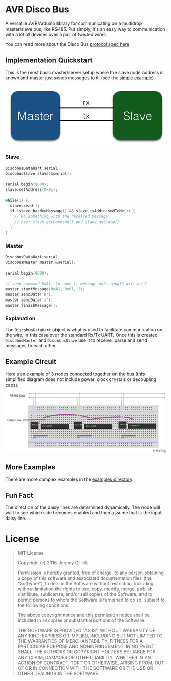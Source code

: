 # AVR Disco Bus

A versatile AVR/Arduino library for communicating on a multidrop master/slave bus, like RS485.
Put simply, it's an easy way to communication with a lot of devices over a pair of twisted wires.

You can read more about the Disco Bus [protocol spec here](https://github.com/jgillick/Disco-Bus-Protocol)

## Implementation Quickstart

This is the most basic master/server setup where the slave node address is known and master
just sends messages to it. (see the [simple example](examples/01_simple))

![Simple Demo](examples/diagrams/serial-simple.png?raw=true)

### Slave

```cpp
DiscobusDataUart serial;
DiscobusSlave slave(&serial);

serial.begin(9600);
slave.setAddress(0x01);

while(1) {
  slave.read();
  if (slave.hasNewMessage() && slave.isAddressedToMe()) {
    // Do something with the received message
    // See: slave.getCommand() and slave.getData()
  }
}
```

### Master

```c
DiscobusDataUart serial;
DiscobusMaster master(&serial);

serial.begin(9600);

// send command 0xA1, to node 1, message data length will be 2
master.startMessage(0xA1, 0x01, 2);
master.sendData('H');
master.sendData('i');
master.finishMessage();
```

### Explanation

The `DiscobusDataUart` object is what is used to facilitate communication on the wire,
in this case over the standard Rx/Tx UART. Once this is created, `DiscobusMaster` and
`DiscobusSlave` use it to receive, parse and send messages to each other.

## Example Circuit

Here's an example of 3 nodes connected together on the bus
(this simplified diagram does not include power, clock crystals or decoupling caps).

![Simple Circuit](./examples/diagrams/circuit_simple.png)

## More Examples

There are more complex examples in the [examples directory](/MultidropBusProtocol/examples/).

## Fun Fact
The direction of the daisy lines are determined dynamically. The node will wait
to see which side becomes enabled and then assume that is the input daisy line.


# License

> MIT License
>
> Copyright (c) 2016 Jeremy Gillick
>
> Permission is hereby granted, free of charge, to any person obtaining a copy
> of this software and associated documentation files (the "Software"), to deal
> in the Software without restriction, including without limitation the rights
> to use, copy, modify, merge, publish, distribute, sublicense, and/or sell
> copies of the Software, and to permit persons to whom the Software is
> furnished to do so, subject to the following conditions:
>
> The above copyright notice and this permission notice shall be included in all
> copies or substantial portions of the Software.
>
> THE SOFTWARE IS PROVIDED "AS IS", WITHOUT WARRANTY OF ANY KIND, EXPRESS OR
> IMPLIED, INCLUDING BUT NOT LIMITED TO THE WARRANTIES OF MERCHANTABILITY,
> FITNESS FOR A PARTICULAR PURPOSE AND NONINFRINGEMENT. IN NO EVENT SHALL THE
> AUTHORS OR COPYRIGHT HOLDERS BE LIABLE FOR ANY CLAIM, DAMAGES OR OTHER
> LIABILITY, WHETHER IN AN ACTION OF CONTRACT, TORT OR OTHERWISE, ARISING FROM,
> OUT OF OR IN CONNECTION WITH THE SOFTWARE OR THE USE OR OTHER DEALINGS IN THE
> SOFTWARE.
